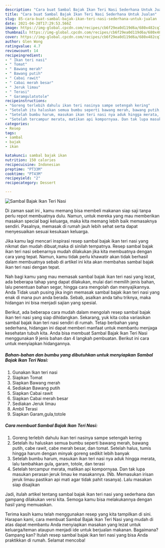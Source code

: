 ```yaml
---
description: "Cara buat Sambal Bajak Ikan Teri Nasi Sederhana Untuk Jualan"
title: "Cara buat Sambal Bajak Ikan Teri Nasi Sederhana Untuk Jualan"
slug: 85-cara-buat-sambal-bajak-ikan-teri-nasi-sederhana-untuk-jualan
date: 2021-04-28T17:29:53.566Z
image: https://img-global.cpcdn.com/recipes/cb6f29ea0d119d6a/680x482cq70/sambal-bajak-ikan-teri-nasi-foto-resep-utama.jpg
thumbnail: https://img-global.cpcdn.com/recipes/cb6f29ea0d119d6a/680x482cq70/sambal-bajak-ikan-teri-nasi-foto-resep-utama.jpg
cover: https://img-global.cpcdn.com/recipes/cb6f29ea0d119d6a/680x482cq70/sambal-bajak-ikan-teri-nasi-foto-resep-utama.jpg
author: Glen Wong
ratingvalue: 4.7
reviewcount: 14
recipeingredient:
- " Ikan teri nasi"
- " Tomat"
- " Bawang merah"
- " Bawang putih"
- " Cabai rawit"
- " Cabai merah besar"
- " Jeruk limau"
- " Terasi"
- " Garamgulatotole"
recipeinstructions:
- "Goreng terlebih dahulu ikan teri nasinya sampe setengah kering"
- "Setelah itu haluskan semua bumbu seperti bawang merah, bawang putih, cabe rawit, cabe merah besar, dan tomat. Setelah halus, tumis hingga harum dengan minyak goreng sedikit lebih banyak"
- "Setelah bumbu harum, masukan ikan teri nasi nya aduk hingga merata, lalu tambahkan gula, garam, totole, dan terasi"
- "Setelah tercampur merata, matikan api kompornyaa. Dan tak lupa masukan perasan jeruk limau ke masakannya. (Nb. Memasukan irisan jeruk limau pastikan api mati agar tidak pahit rasanya). Lalu masakan siap disajikan"
categories:
- Resep
tags:
- sambal
- bajak
- ikan

katakunci: sambal bajak ikan 
nutrition: 150 calories
recipecuisine: Indonesian
preptime: "PT33M"
cooktime: "PT43M"
recipeyield: "2"
recipecategory: Dessert

---
```



![Sambal Bajak Ikan Teri Nasi](https://img-global.cpcdn.com/recipes/cb6f29ea0d119d6a/680x482cq70/sambal-bajak-ikan-teri-nasi-foto-resep-utama.jpg)

Di zaman  saat ini , kamu memang bisa membeli makanan siap saji tanpa perlu repot membuatnya dulu. Namun, untuk mereka yang mau memberikan masakan special bagi keluarga, maka kita memang lebih baik memasaknya sendiri. Pasalnya, memasak di rumah jauh lebih sehat serta dapat menyesuaikan sesuai kesukaan keluarga.

Jika kamu lagi mencari inspirasi resep sambal bajak ikan teri nasi yang nikmat dan mudah dibuat,maka di sinilah tempatnya. Resep sambal bajak ikan teri nasi  sebenarnya mudah dilakukan jika kita membuatnya dengan cara yang tepat. Namun, kamu tidak perlu khawatir akan tidak berhasil dalam membuatnya 
sebab di artikel ini kita akan membahas sambal bajak ikan teri nasi dengan tepat.  



Nah bagi kamu yang mau memasak sambal bajak ikan teri nasi yang lezat, ada beberapa tahap yang dapat dilakukan, mulai dari memilih jenis bahan, lalu penentuan bahan segar, hingga cara mengolah dan menyajikannya. Anda Tidak usah pusing jika ingin memasak sambal bajak ikan teri nasi yang enak di mana pun anda berada. Sebab, asalkan anda  tahu triknya, maka hidangan ini bisa menjadi sajian yang spesial.

Berikut, ada beberapa cara mudah dalam mengolah resep sambal bajak ikan teri nasi yang siap dihidangkan. Sekarang, yuk kita coba variasikan sambal bajak ikan teri nasi sendiri di rumah. Tetap berbahan yang sederhana, hidangan ini dapat memberi manfaat untuk membantu menjaga kesehatan tubuh kita. Anda bisa membuat Sambal Bajak Ikan Teri Nasi menggunakan 9 jenis bahan dan 4 langkah pembuatan. Berikut ini cara untuk menyiapkan hidangannya.

<!--inarticleads1-->

##### Bahan-bahan dan bumbu yang dibutuhkan untuk menyiapkan Sambal Bajak Ikan Teri Nasi:

1. Gunakan  Ikan teri nasi
1. Siapkan  Tomat
1. Siapkan  Bawang merah
1. Sediakan  Bawang putih
1. Siapkan  Cabai rawit
1. Siapkan  Cabai merah besar
1. Sediakan  Jeruk limau
1. Ambil  Terasi
1. Siapkan  Garam,gula,totole




<!--inarticleads2-->

##### Cara membuat Sambal Bajak Ikan Teri Nasi:

1. Goreng terlebih dahulu ikan teri nasinya sampe setengah kering
1. Setelah itu haluskan semua bumbu seperti bawang merah, bawang putih, cabe rawit, cabe merah besar, dan tomat. Setelah halus, tumis hingga harum dengan minyak goreng sedikit lebih banyak
1. Setelah bumbu harum, masukan ikan teri nasi nya aduk hingga merata, lalu tambahkan gula, garam, totole, dan terasi
1. Setelah tercampur merata, matikan api kompornyaa. Dan tak lupa masukan perasan jeruk limau ke masakannya. (Nb. Memasukan irisan jeruk limau pastikan api mati agar tidak pahit rasanya). Lalu masakan siap disajikan




Jadi, itulah artikel tentang  sambal bajak ikan teri nasi  yang sederhana dan gampang dilakukan versi kita. Semoga kamu bisa melakukannya dengan hasil yang memuaskan. 

Terima kasih kamu telah menggunakan resep yang kita tampilkan di sini. Harapan kami, cara membuat  Sambal Bajak Ikan Teri Nasi yang mudah di atas dapat membantu Anda menyiapkan masakan yang lezat untuk keluarga/teman ataupun menjadi ide untuk berjualan makanan. Bagaimana? Gampang kan? Itulah resep sambal bajak ikan teri nasi yang bisa Anda praktikkan di rumah. Selamat mencoba!


